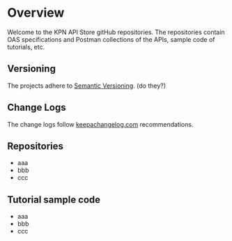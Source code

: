 # Overview

Welcome to the KPN API Store gitHub repositories. The repositories contain OAS specifications and Postman collections of the APIs, sample code of tutorials, etc.

## Versioning

The projects adhere to [Semantic Versioning](https://semver.org/). (do they?)


## Change Logs

The change logs follow [keepachangelog.com](https://keepachangelog.com/) recommendations.

## Repositories

- aaa
- bbb
- ccc

## Tutorial sample code

- aaa
- bbb
- ccc

